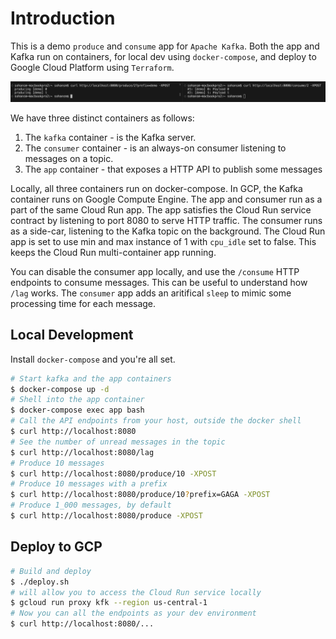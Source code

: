 # Introduction

This is a demo `produce` and `consume` app for `Apache Kafka`. Both the app and Kafka run on containers,
for local dev using `docker-compose`, and deploy to Google Cloud Platform using `Terraform`.

![Screenshot](screenshot.png)

We have three distinct containers as follows:
1. The `kafka` container - is the Kafka server.
2. The `consumer` container - is an always-on consumer listening to messages on a topic.
3. The `app` container - that exposes a HTTP API to publish some messages

Locally, all three containers run on docker-compose. In GCP, the Kafka container runs on Google Compute Engine. The app and consumer run as a part of the same Cloud Run app. The app satisfies the Cloud Run service contract by listening to port 8080 to serve HTTP traffic. The consumer runs as a side-car, listening to the Kafka topic on the background. The Cloud Run app is set to use min and max instance of 1 with `cpu_idle` set to false. This keeps the Cloud Run multi-container app running.

You can disable the consumer app locally, and use the `/consume` HTTP endpoints to consume messages. This can be useful to understand how `/lag` works. The `consumer` app adds an aritifical `sleep` to mimic some processing time for each message.

## Local Development

Install `docker-compose` and you're all set.

```bash
# Start kafka and the app containers
$ docker-compose up -d
# Shell into the app container
$ docker-compose exec app bash
# Call the API endpoints from your host, outside the docker shell
$ curl http://localhost:8080
# See the number of unread messages in the topic
$ curl http://localhost:8080/lag
# Produce 10 messages
$ curl http://localhost:8080/produce/10 -XPOST
# Produce 10 messages with a prefix
$ curl http://localhost:8080/produce/10?prefix=GAGA -XPOST
# Produce 1_000 messages, by default
$ curl http://localhost:8080/produce -XPOST
```

## Deploy to GCP
```bash
# Build and deploy
$ ./deploy.sh
# will allow you to access the Cloud Run service locally
$ gcloud run proxy kfk --region us-central-1
# Now you can all the endpoints as your dev environment
$ curl http://localhost:8080/...
```
